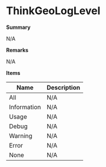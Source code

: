 # ThinkGeoLogLevel

**Summary**

N/A

**Remarks**

N/A

**Items**

|Name|Description|
|---|---|
|All|N/A|
|Information|N/A|
|Usage|N/A|
|Debug|N/A|
|Warning|N/A|
|Error|N/A|
|None|N/A|

